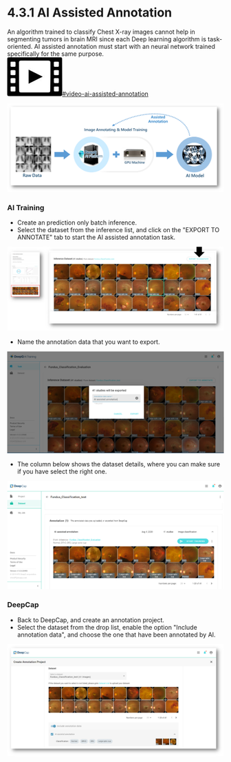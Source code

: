 # 4.3.1 AI Assisted Annotation

An algorithm trained to classify Chest X-ray images cannot help in segmenting tumors in brain MRI since each Deep learning algorithm is task-oriented. AI assisted annotation must start with an neural network trained specifically for the same purpose.\
<img src="../../.gitbook/assets/video_icon_small.jpg" alt="" data-size="line">[#video-ai-assisted-annotation](../../tutorial-videos/model-training-inference.md#video-ai-assisted-annotation "mention")

![](../../.gitbook/assets/con-4-3-9.png)

### AI Training

* Create an prediction only batch inference.
* Select the dataset from the inference list, and click on the "EXPORT TO ANNOTATE" tab to start the AI assisted annotation task.

![](../../.gitbook/assets/con-4-3-10.png)

* Name the annotation data that you want to export.

![](../../.gitbook/assets/con-4-3-11.png)

* The column below shows the dataset details, where you can make sure if you have select the right one.

![](../../.gitbook/assets/con-4-3-12.png)

### DeepCap

* Back to DeepCap, and create an annotation project.
* Select the dataset from the drop list, enable the option "Include annotation data", and choose the one that have been annotated by AI.

![](../../.gitbook/assets/con-4-3-133.png)
